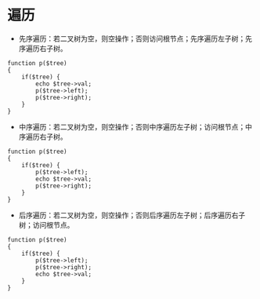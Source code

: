 # 遍历
- 先序遍历：若二叉树为空，则空操作；否则访问根节点；先序遍历左子树；先序遍历右子树。
```
function p($tree)
{
	if($tree) {
		echo $tree->val;
		p($tree->left);
		p($tree->right);
	}
}
```
- 中序遍历：若二叉树为空，则空操作；否则中序遍历左子树；访问根节点；中序遍历右子树。
```
function p($tree)
{
	if($tree) {
		p($tree->left);
		echo $tree->val;
		p($tree->right);
	}
}
```
- 后序遍历：若二叉树为空，则空操作；否则后序遍历左子树；后序遍历右子树；访问根节点。
```
function p($tree)
{
	if($tree) {
		p($tree->left);
		p($tree->right);
		echo $tree->val;
	}
}
```